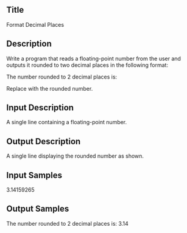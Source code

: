 ## Title
Format Decimal Places

## Description
Write a program that reads a floating-point number from the user and outputs it rounded to two decimal places in the following format:

The number rounded to 2 decimal places is: <number>

Replace <number> with the rounded number.

## Input Description
A single line containing a floating-point number.


## Output Description
A single line displaying the rounded number as shown.



## Input Samples
3.14159265


## Output Samples
The number rounded to 2 decimal places is: 3.14

